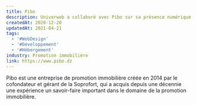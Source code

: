 ```yaml
---
title: Pibo
description: Univerweb a collaboré avec Pibo sur sa présence numérique. Nous avons créé le site web et nous assurons son hébergement.
createdAt: 2020-12-20
updatedAt: 2021-04-21
tags:
  - '#WebDesign'
  - '#Développement'
  - '#Hébergement'
industry: Promotion immobilière
link: https://www.pibo.dz
---
```


Pibo est une entreprise de promotion immobilière créée en 2014 par le cofondateur et gérant de la Soprofort, qui a acquis depuis une décennie une expérience un savoir-faire important dans le domaine de la promotion immobilière.
